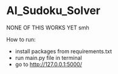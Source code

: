 # AI_Sudoku_Solver

NONE OF THIS WORKS YET smh

How to run:

- install packages from requirements.txt
- run main.py file in terminal
- go to http://127.0.0.1:5000/
 
